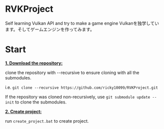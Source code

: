 # RVKProject
Self learning Vulkan API and try to make a game engine
Vulkanを独学しています。そしてゲームエンジンを作ってみます。

# Start
<ins>**1. Download the repository:**</ins>

clone the repository with --recursive to ensure cloning with all the submodules. 

i.e. `git clone --recursive https://github.com/ricky10099/RVKProject.git`

If the repository was cloned non-recursively, use `git submodule update --init` to clone the submodules.

<ins>**2. Create project:**</ins>

run `create_project.bat` to create project.
